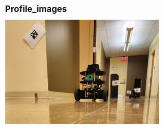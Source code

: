 # Profile_images

[![Video Title](https://github.com/venkydesai/Profile_images/blob/main/Images/Rescue_robot.jpg)](https://www.youtube.com/watch?v=gg17nGIT8wM&ab_channel=VenkateshDesai)
